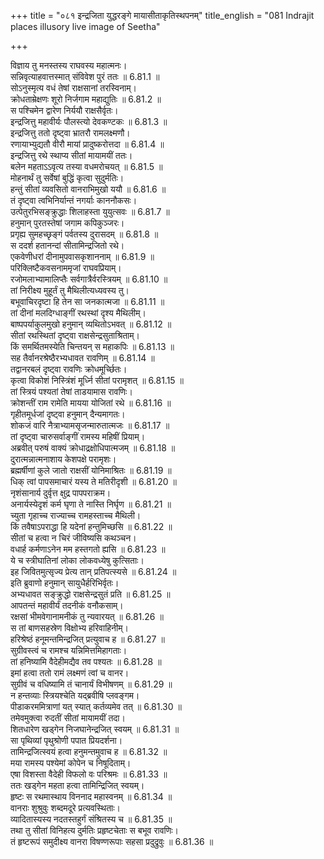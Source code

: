 +++
title = "०८१ इन्द्रजिता युद्धरङ्गे मायासीताकृतिस्थपनम्"
title_english = "081 Indrajit places illusory live image of Seetha"

+++

विज्ञाय तु मनस्तस्य राघवस्य महात्मनः।  
सन्निवृत्याहवात्तस्मात् संविवेश पुरं ततः ॥ 6.81.1 ॥   
सोऽनुस्मृत्य वधं तेषां राक्षसानां तरस्विनाम्।  
क्रोधताम्रेक्षणः शूरो निर्जगाम महाद्युतिः ॥ 6.81.2 ॥   
स पश्चिमेन द्वारेण निर्ययौ राक्षसैर्वृतः।  
इन्द्रजित्तु महावीर्यः पौलस्त्यो देवकण्टकः ॥ 6.81.3 ॥   
इन्द्रजित्तु ततो दृष्ट्वा भ्रातरौ रामलक्ष्मणौ।  
रणायाभ्युद्यतौ वीरौ मायां प्रादुष्करोत्तदा ॥ 6.81.4 ॥   
इन्द्रजित्तु रथे स्थाप्य सीतां मायामयीं ततः।  
बलेन महताऽऽवृत्य तस्या वधमरोचयत् ॥ 6.81.5 ॥   
मोहनार्थं तु सर्वेषां बुद्धिं कृत्वा सुदुर्मतिः।  
हन्तुं सीतां व्यवसितो वानराभिमुखो ययौ ॥ 6.81.6 ॥   
तं दृष्ट्वा त्वभिनिर्यान्तं नगर्याः काननौकसः।  
उत्पेतुरभिसङ्क्रुद्धाः शिलाहस्ता युयुत्सवः ॥ 6.81.7 ॥   
हनुमान् पुरतस्तेषां जगाम कपिकुञ्जरः।  
प्रगृह्य सुमहच्छृङ्गं पर्वतस्य दुरासदम् ॥ 6.81.8 ॥   
स ददर्श हतानन्दां सीतामिन्द्रजितो रथे।  
एकवेणीधरां दीनामुपवासकृशाननाम् ॥ 6.81.9 ॥   
परिक्लिष्टैकवसनाममृजां राघवप्रियाम्।  
रजोमलाभ्यामालिप्तैः सर्वगात्रैर्वरस्त्रियम् ॥ 6.81.10 ॥   
तां निरीक्ष्य मुहूर्तं तु मैथिलीत्यध्यवस्य तु।  
बभूवाचिरदृष्टा हि तेन सा जनकात्मजा ॥ 6.81.11 ॥   
तां दीनां मलदिग्धाङ्गीं रथस्थां दृश्य मैथिलीम्।  
बाष्पपर्याकुलमुखो हनुमान् व्यथितोऽभवत् ॥ 6.81.12 ॥   
सीतां रथस्थितां दृष्ट्वा राक्षसेन्द्रसुताश्रिताम्।  
किं समर्थितमस्येति चिन्तयन् स महाकपिः ॥ 6.81.13 ॥   
सह तैर्वानरश्रेष्ठैरभ्यधावत रावणिम् ॥ 6.81.14 ॥   
तद्वानरबलं दृष्ट्वा रावणिः क्रोधमूर्च्छितः।  
कृत्वा विकोशं निस्त्रिंशं मूर्ध्नि सीतां परामृशत् ॥ 6.81.15 ॥   
तां स्त्रियं पश्यतां तेषां ताडयामास रावणिः।  
क्रोशन्तीं राम रामेति मायया योजितां रथे ॥ 6.81.16 ॥   
गृहीतमूर्धजां दृष्ट्वा हनुमान् दैन्यमागतः।  
शोकजं वारि नैत्राभ्यामसृजन्मारुतात्मजः ॥ 6.81.17 ॥   
तां दृष्ट्वा चारुसर्वाङ्गीं रामस्य महिषीं प्रियाम्।  
अब्रवीत् परुषं वाक्यं क्रोधाद्रक्षोधिपात्मजम् ॥ 6.81.18 ॥   
दुरात्मन्नात्मनाशाय केशपक्षे परामृशः।  
ब्रह्मर्षीणां कुले जातो राक्षसीं योनिमाश्रितः ॥ 6.81.19 ॥   
धिक् त्वां पापसमाचारं यस्य ते मतिरीदृशी ॥ 6.81.20 ॥   
नृशंसानार्य दुर्वृत्त क्षुद्र पापपराक्रम।  
अनार्यस्येदृशं कर्म घृणा ते नास्ति निर्घृण ॥ 6.81.21 ॥   
च्युता गृहाच्च राज्याच्च रामहस्ताच्च मैथिली।  
किं तवैषाऽपराद्धा हि यदेनां हन्तुमिच्छसि ॥ 6.81.22 ॥   
सीतां च हत्वा न चिरं जीविष्यसि कथञ्चन।  
वधार्ह कर्मणाऽनेन मम हस्तगतो ह्यसि ॥ 6.81.23 ॥   
ये च स्त्रीघातिनां लोका लोकवध्येषु कुत्सिताः।  
इह जिवितमुत्सृज्य प्रेत्य तान् प्रतिपत्स्यसे ॥ 6.81.24 ॥   
इति ब्रुवाणो हनुमान् सायुधैर्हरिभिर्वृतः।  
अभ्यधावत सङ्क्रुद्धो राक्षसेन्द्रसुतं प्रति ॥ 6.81.25 ॥   
आपतन्तं महावीर्यं तदनीकं वनौकसाम्।  
रक्षसां भीमवेगानामनीकं तु न्यवारयत् ॥ 6.81.26 ॥   
स तां बाणसहस्रेण विक्षोभ्य हरिवाहिनीम्।  
हरिश्रेष्ठं हनूमन्तमिन्द्रजित् प्रत्युवाच ह ॥ 6.81.27 ॥   
सुग्रीवस्त्वं च रामश्च यन्निमित्तमिहागताः।  
तां हनिष्यामि वैदेहीमद्यैव तव पश्यतः ॥ 6.81.28 ॥   
इमां हत्वा ततो रामं लक्ष्मणं त्वां च वानर।  
सुग्रीवं च वधिष्यामि तं चानार्यं विभीषणम् ॥ 6.81.29 ॥   
न हन्तव्याः स्त्रियश्चेति यद्ब्रवीषि प्लवङ्गम।  
पीडाकरममित्राणां यत् स्यात् कर्तव्यमेव तत् ॥ 6.81.30 ॥   
तमेवमुक्त्वा रुदतीं सीतां मायामयीं तदा।  
शितधारेण खड्गेन निजघानेन्द्रजित् स्वयम् ॥ 6.81.31 ॥   
सा पृथिव्यां पृथुश्रोणी पपात प्रियदर्शना।  
तामिन्द्रजित्स्वयं हत्वा हनुमन्तमुवाच ह ॥ 6.81.32 ॥   
मया रामस्य पश्येमां कोपेन च निषूदिताम्।  
एषा विशस्ता वैदेही विफलो वः परिश्रमः ॥ 6.81.33 ॥   
ततः खड्गेन महता हत्वा तामिन्द्रिजित् स्वयम्।  
हृष्टः स रथमास्थाय विननाद महास्वनम् ॥ 6.81.34 ॥   
वानराः शुश्रुवुः शब्दमदूरे प्रत्यवस्थिताः।  
व्यादितास्यस्य नदतस्तहुर्गं संश्रितस्य च ॥ 6.81.35 ॥   
तथा तु सीतां विनिहत्य दुर्मतिः प्रहृष्टचेताः स बभूव रावणिः।  
तं हृष्टरूपं समुदीक्ष्य वानरा विषण्णरूपाः सहसा प्रदुद्रुवुः ॥ 6.81.36 ॥   
